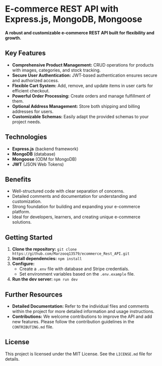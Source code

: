 # E-commerce REST API with Express.js, MongoDB, Mongoose

**A robust and customizable e-commerce REST API built for flexibility and growth.**

## Key Features
- **Comprehensive Product Management:** CRUD operations for products with images, categories, and stock tracking.
- **Secure User Authentication:** JWT-based authentication ensures secure and authorized access.
- **Flexible Cart System:** Add, remove, and update items in user carts for efficient checkout.
- **Powerful Order Processing:** Create orders and manage fulfillment of them.
- **Optional Address Management:** Store both shipping and billing addresses for users.
- **Customizable Schemas:** Easily adapt the provided schemas to your project needs.

## Technologies
- **Express.js** (backend framework)
- **MongoDB** (database)
- **Mongoose** (ODM for MongoDB)
- **JWT** (JSON Web Tokens)

## Benefits
- Well-structured code with clear separation of concerns.
- Detailed comments and documentation for understanding and customization.
- Strong foundation for building and expanding your e-commerce platform.
- Ideal for developers, learners, and creating unique e-commerce solutions.

## Getting Started
1. **Clone the repository:** `git clone https://github.com/Marzooq13579/ecommerce_Rest_API.git`
2. **Install dependencies:** `npm install`
3. **Configure:**
   - Create a `.env` file with database and Stripe credentials.
   - Set environment variables based on the `.env.example` file.
4. **Run the dev server:** `npm run dev`

## Further Resources
- **Detailed Documentation:** Refer to the individual files and comments within the project for more detailed information and usage instructions.
- **Contributions:** We welcome contributions to improve the API and add new features. Please follow the contribution guidelines in the `CONTRIBUTING.md` file.

## License
This project is licensed under the MIT License. See the `LICENSE.md` file for details.
